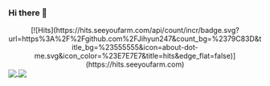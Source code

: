 ### Hi there 👋

<div align = center>
[![Hits](https://hits.seeyoufarm.com/api/count/incr/badge.svg?url=https%3A%2F%2Fgithub.com%2FJihyun247&count_bg=%2379C83D&title_bg=%23555555&icon=about-dot-me.svg&icon_color=%23E7E7E7&title=hits&edge_flat=false)](https://hits.seeyoufarm.com)
</div>

<a href="https://github.com/Jihyun247/github-readme-stats">
  <img align="center" src="https://github-readme-stats.vercel.app/api?username=Jihyun247&count_private=true&show_icons=true&theme=dracula" />
</a>
<a href="https://github.com/Jihyun247/github-readme-stats">
  <img align="center" src="https://github-readme-stats.vercel.app/api/top-langs/?username=Jihyun247&layout=compact" />
</a>

<!--
**Jihyun247/Jihyun247** is a ✨ _special_ ✨ repository because its `README.md` (this file) appears on your GitHub profile.

Here are some ideas to get you started:

- 🔭 I’m currently working on ...
- 🌱 I’m currently learning ...
- 👯 I’m looking to collaborate on ...
- 🤔 I’m looking for help with ...
- 💬 Ask me about ...
- 📫 How to reach me: ...
- 😄 Pronouns: ...
- ⚡ Fun fact: ...
-->
